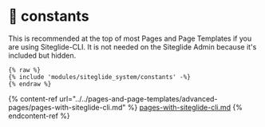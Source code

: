 # 👀 constants

This is recommended at the top of most Pages and Page Templates if you are using Siteglide-CLI. It is not needed on the Siteglide Admin because it's included but hidden.

```liquid
{% raw %}
{% include 'modules/siteglide_system/constants' -%}
{% endraw %}
```

{% content-ref url="../../pages-and-page-templates/advanced-pages/pages-with-siteglide-cli.md" %}
[pages-with-siteglide-cli.md](../../pages-and-page-templates/advanced-pages/pages-with-siteglide-cli.md)
{% endcontent-ref %}
